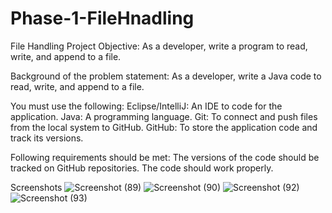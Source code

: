 # Phase-1-FileHnadling



File Handling
Project Objective:
As a developer, write a program to read, write, and append to a file.

Background of the problem statement:
As a developer, write a Java code to read, write, and append to a file.

You must use the following:
Eclipse/IntelliJ: An IDE to code for the application. Java: A programming language. Git: To connect and push files from the local system to GitHub. GitHub: To store the application code and track its versions.

Following requirements should be met:
The versions of the code should be tracked on GitHub repositories. The code should work properly.

Screenshots
![Screenshot (89)](https://user-images.githubusercontent.com/85355371/163189589-ec214324-e23b-4b61-bd8b-cbd362f81de5.png)
![Screenshot (90)](https://user-images.githubusercontent.com/85355371/163189605-1d9e44b7-a5fc-4333-b87f-a42a6631ed48.png)
![Screenshot (92)](https://user-images.githubusercontent.com/85355371/163189621-ffed4e76-896f-426c-8e73-6c7659ab1a2c.png)
![Screenshot (93)](https://user-images.githubusercontent.com/85355371/163189647-4997aa09-07ad-4c3c-b239-8e11ecdfee6e.png)
